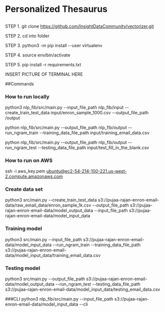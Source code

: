 # Personalized Thesaurus

##

STEP 1. git clone https://github.com/InsightDataCommunity/vectorizer.git

STEP 2. cd into folder

STEP 3. python3 -m pip install --user virtualenv

STEP 4. source env/bin/activate

STEP 5. pip install -r requirements.txt 

INSERT PICTURE OF TERMINAL HERE


##Commands

### How to run locally

python3 nlp_fib/src/main.py --input_file_path nlp_fib/input --create_train_test_data input/enron_sample_1000.csv --output_file_path /output

python nlp_fib/src/main.py  --output_file_path nlp_fib/output --run_ngram_train --training_data_file_path input/training_email_data.csv 

python nlp_fib/src/main.py  --output_file_path nlp_fib/output --run_ngram_test --testing_data_file_path input/test_fill_in_the_blank.csv 

### How to run on AWS

ssh -i aws_key.pem ubuntu@ec2-54-214-100-221.us-west-2.compute.amazonaws.com
### Create data set
python3 src/main.py --create_train_test_data s3://pujaa-rajan-enron-email-data/raw_email_data/enron_sample_1k.csv --output_file_path s3://pujaa-rajan-enron-email-data/model_output_data --input_file_path  s3://pujaa-rajan-enron-email-data/model_input_data
### Training model
python3 src/main.py  --input_file_path s3://pujaa-rajan-enron-email-data/model_input_data --run_ngram_train --training_data_file_path s3://pujaa-rajan-enron-email-data/model_input_data/training_email_data.csv
### Testing model
python3 src/main.py  --output_file_path s3://pujaa-rajan-enron-email-data/model_output_data --run_ngram_test --testing_data_file_path s3://pujaa-rajan-enron-email-data/model_input_data/testing_email_data.csv 

###CLI
python3 nlp_fib/src/main.py  --input_file_path s3://pujaa-rajan-enron-email-data/model_input_data --cli
